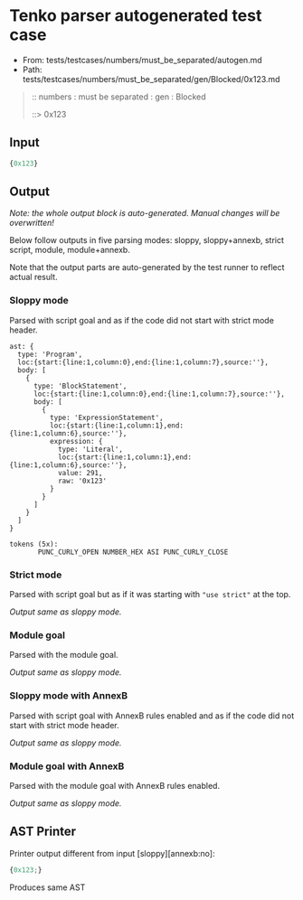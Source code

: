 # Tenko parser autogenerated test case

- From: tests/testcases/numbers/must_be_separated/autogen.md
- Path: tests/testcases/numbers/must_be_separated/gen/Blocked/0x123.md

> :: numbers : must be separated : gen : Blocked
>
> ::> 0x123

## Input


`````js
{0x123}
`````

## Output

_Note: the whole output block is auto-generated. Manual changes will be overwritten!_

Below follow outputs in five parsing modes: sloppy, sloppy+annexb, strict script, module, module+annexb.

Note that the output parts are auto-generated by the test runner to reflect actual result.

### Sloppy mode

Parsed with script goal and as if the code did not start with strict mode header.

`````
ast: {
  type: 'Program',
  loc:{start:{line:1,column:0},end:{line:1,column:7},source:''},
  body: [
    {
      type: 'BlockStatement',
      loc:{start:{line:1,column:0},end:{line:1,column:7},source:''},
      body: [
        {
          type: 'ExpressionStatement',
          loc:{start:{line:1,column:1},end:{line:1,column:6},source:''},
          expression: {
            type: 'Literal',
            loc:{start:{line:1,column:1},end:{line:1,column:6},source:''},
            value: 291,
            raw: '0x123'
          }
        }
      ]
    }
  ]
}

tokens (5x):
       PUNC_CURLY_OPEN NUMBER_HEX ASI PUNC_CURLY_CLOSE
`````

### Strict mode

Parsed with script goal but as if it was starting with `"use strict"` at the top.

_Output same as sloppy mode._

### Module goal

Parsed with the module goal.

_Output same as sloppy mode._

### Sloppy mode with AnnexB

Parsed with script goal with AnnexB rules enabled and as if the code did not start with strict mode header.

_Output same as sloppy mode._

### Module goal with AnnexB

Parsed with the module goal with AnnexB rules enabled.

_Output same as sloppy mode._

## AST Printer

Printer output different from input [sloppy][annexb:no]:

````js
{0x123;}
````

Produces same AST
